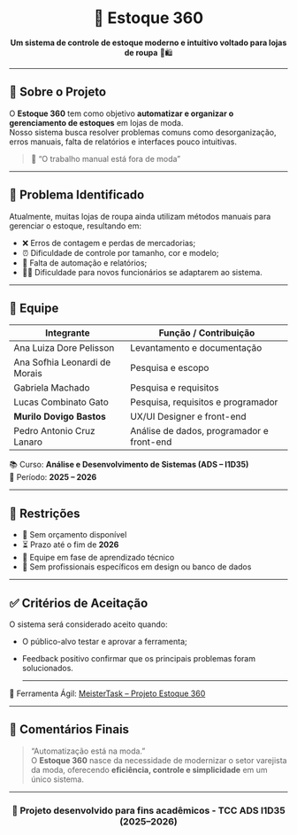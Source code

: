 <h1 align="center">🧥 Estoque 360</h1>

<p align="center">
  <b>Um sistema de controle de estoque moderno e intuitivo voltado para lojas de roupa</b> 👗🛍️  
</p>

<hr>

## 📘 Sobre o Projeto

O **Estoque 360** tem como objetivo **automatizar e organizar o gerenciamento de estoques** em lojas de moda.  
Nosso sistema busca resolver problemas comuns como desorganização, erros manuais, falta de relatórios e interfaces pouco intuitivas.  

> 🎯 “O trabalho manual está fora de moda”

<hr>

## 🧩 Problema Identificado

Atualmente, muitas lojas de roupa ainda utilizam métodos manuais para gerenciar o estoque, resultando em:
- ❌ Erros de contagem e perdas de mercadorias;  
- ⏰ Dificuldade de controle por tamanho, cor e modelo;  
- 🧾 Falta de automação e relatórios;  
- 🧍‍♀️ Dificuldade para novos funcionários se adaptarem ao sistema.

<hr>

## 👥 Equipe

| Integrante | Função / Contribuição |
|-------------|------------------------|
| Ana Luiza Dore Pelisson | Levantamento e documentação |
| Ana Sofhia Leonardi de Morais | Pesquisa e escopo |
| Gabriela Machado | Pesquisa e requisitos |
| Lucas Combinato Gato | Pesquisa, requisitos e programador |
| **Murilo Dovigo Bastos** | UX/UI Designer e front-end |
| Pedro Antonio Cruz Lanaro | Análise de dados, programador e front-end |

📚 Curso: **Análise e Desenvolvimento de Sistemas (ADS – I1D35)**  
📅 Período: **2025 – 2026**

<hr>

## 🧱 Restrições

- 💸 Sem orçamento disponível  
- ⏳ Prazo até o fim de **2026**  
- 🧠 Equipe em fase de aprendizado técnico  
- 🎨 Sem profissionais específicos em design ou banco de dados  

<hr>

## ✅ Critérios de Aceitação

O sistema será considerado aceito quando:
- O público-alvo testar e aprovar a ferramenta;  
- Feedback positivo confirmar que os principais problemas foram solucionados.

  <hr>

🧩 Ferramenta Ágil: [MeisterTask – Projeto Estoque 360](https://www.meistertask.com/app/project/tLehPZ2h/controle-de-estoque)

<hr>

## 💬 Comentários Finais

> “Automatização está na moda.”  
> O **Estoque 360** nasce da necessidade de modernizar o setor varejista da moda, oferecendo **eficiência, controle e simplicidade** em um único sistema.

---

<h3 align="center">💼 Projeto desenvolvido para fins acadêmicos - TCC ADS I1D35 (2025–2026)</h3>
